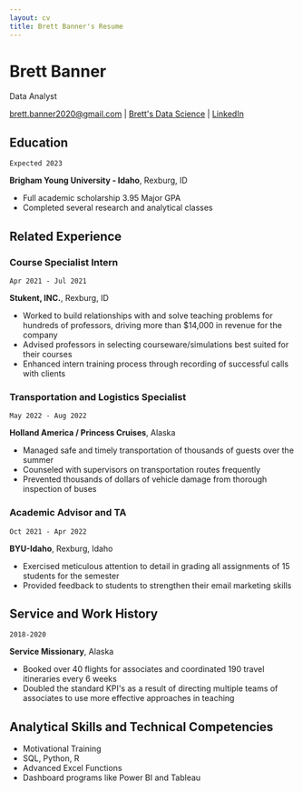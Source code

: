 ```yaml
---
layout: cv
title: Brett Banner's Resume
---
```


# Brett Banner

Data Analyst

<div id="webaddress">
<a href="brett.banner2020@gmail.com">brett.banner2020@gmail.com</a> <!-- Add your own email here -->
| <a href="https://github.com/bmbanner/Brett-Resume">Brett's Data Science</a> <!-- Change this to a name for your repository -->
| <a href="https://www.linkedin.com/in/brett-banner/">LinkedIn</a>
</div>

## Education

`Expected 2023`

**Brigham Young University - Idaho**, Rexburg, ID

- Full academic scholarship 3.95 Major GPA
- Completed several research and analytical classes

## Related Experience

### Course Specialist Intern

`Apr 2021 - Jul 2021`

**Stukent, INC.**, Rexburg, ID

- Worked to build relationships with and solve teaching problems for hundreds of professors, driving more than $14,000 in revenue for the company
- Advised professors in selecting courseware/simulations best suited for their courses
- Enhanced intern training process through recording of successful calls with clients

### Transportation and Logistics Specialist

`May 2022 - Aug 2022`

**Holland America / Princess Cruises**, Alaska

- Managed safe and timely transportation of thousands of guests over the summer
- Counseled with supervisors on transportation routes frequently
- Prevented thousands of dollars of vehicle damage from thorough inspection of buses

### Academic Advisor and TA

`Oct 2021 - Apr 2022`

**BYU-Idaho**, Rexburg, Idaho

- Exercised meticulous attention to detail in grading all assignments of 15 students for the semester
- Provided feedback to students to strengthen their email marketing skills

## Service and Work History

`2018-2020`

**Service Missionary**, Alaska

- Booked over 40 flights for associates and coordinated 190 travel itineraries every 6 weeks
- Doubled the standard KPI's as a result of directing multiple teams of associates to use more effective approaches in teaching 

## Analytical Skills and Technical Competencies

- Motivational Training
- SQL, Python, R
- Advanced Excel Functions
- Dashboard programs like Power BI and Tableau

<!-- ### Footer

Last updated: 4/1/2023 -->
